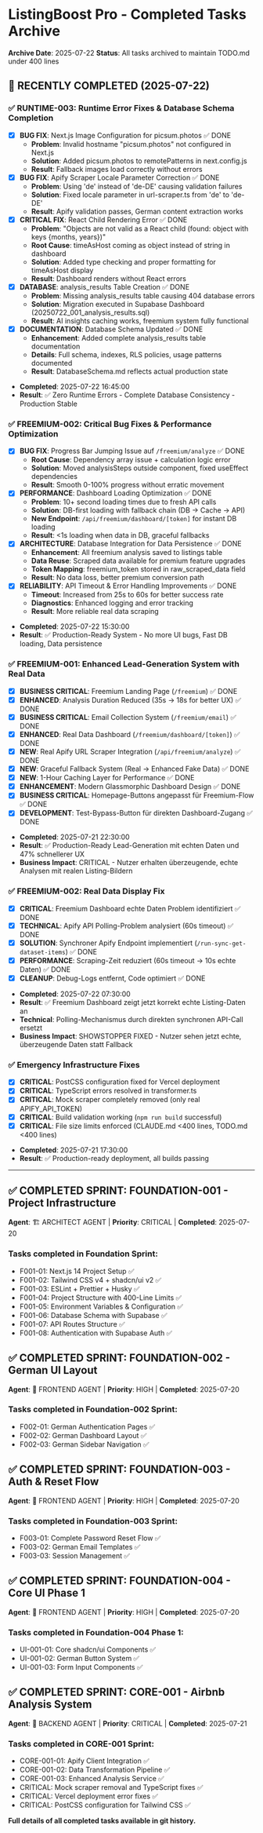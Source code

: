 # ListingBoost Pro - Completed Tasks Archive

**Archive Date**: 2025-07-22
**Status**: All tasks archived to maintain TODO.md under 400 lines

## 🚨 RECENTLY COMPLETED (2025-07-22)

### ✅ RUNTIME-003: Runtime Error Fixes & Database Schema Completion  
- [x] **BUG FIX**: Next.js Image Configuration for picsum.photos ✅ DONE
  - **Problem**: Invalid hostname "picsum.photos" not configured in Next.js
  - **Solution**: Added picsum.photos to remotePatterns in next.config.js  
  - **Result**: Fallback images load correctly without errors
- [x] **BUG FIX**: Apify Scraper Locale Parameter Correction ✅ DONE
  - **Problem**: Using 'de' instead of 'de-DE' causing validation failures  
  - **Solution**: Fixed locale parameter in url-scraper.ts from 'de' to 'de-DE'
  - **Result**: Apify validation passes, German content extraction works
- [x] **CRITICAL FIX**: React Child Rendering Error ✅ DONE
  - **Problem**: "Objects are not valid as a React child (found: object with keys {months, years})"
  - **Root Cause**: timeAsHost coming as object instead of string in dashboard
  - **Solution**: Added type checking and proper formatting for timeAsHost display
  - **Result**: Dashboard renders without React errors
- [x] **DATABASE**: analysis_results Table Creation ✅ DONE 
  - **Problem**: Missing analysis_results table causing 404 database errors
  - **Solution**: Migration executed in Supabase Dashboard (20250722_001_analysis_results.sql)
  - **Result**: AI insights caching works, freemium system fully functional  
- [x] **DOCUMENTATION**: Database Schema Updated ✅ DONE
  - **Enhancement**: Added complete analysis_results table documentation  
  - **Details**: Full schema, indexes, RLS policies, usage patterns documented
  - **Result**: DatabaseSchema.md reflects actual production state
- **Completed**: 2025-07-22 16:45:00
- **Result**: ✅ Zero Runtime Errors - Complete Database Consistency - Production Stable

### ✅ FREEMIUM-002: Critical Bug Fixes & Performance Optimization
- [x] **BUG FIX**: Progress Bar Jumping Issue auf `/freemium/analyze` ✅ DONE
  - **Root Cause**: Dependency array issue + calculation logic error
  - **Solution**: Moved analysisSteps outside component, fixed useEffect dependencies
  - **Result**: Smooth 0-100% progress without erratic movement
- [x] **PERFORMANCE**: Dashboard Loading Optimization ✅ DONE
  - **Problem**: 10+ second loading times due to fresh API calls
  - **Solution**: DB-first loading with fallback chain (DB → Cache → API)
  - **New Endpoint**: `/api/freemium/dashboard/[token]` for instant DB loading
  - **Result**: <1s loading when data in DB, graceful fallbacks
- [x] **ARCHITECTURE**: Database Integration for Data Persistence ✅ DONE  
  - **Enhancement**: All freemium analysis saved to listings table
  - **Data Reuse**: Scraped data available for premium feature upgrades
  - **Token Mapping**: freemium_token stored in raw_scraped_data field
  - **Result**: No data loss, better premium conversion path
- [x] **RELIABILITY**: API Timeout & Error Handling Improvements ✅ DONE
  - **Timeout**: Increased from 25s to 60s for better success rate
  - **Diagnostics**: Enhanced logging and error tracking
  - **Result**: More reliable real data scraping
- **Completed**: 2025-07-22 15:30:00
- **Result**: ✅ Production-Ready System - No more UI bugs, Fast DB loading, Data persistence

### ✅ FREEMIUM-001: Enhanced Lead-Generation System with Real Data
- [x] **BUSINESS CRITICAL**: Freemium Landing Page (`/freemium`) ✅ DONE
- [x] **ENHANCED**: Analysis Duration Reduced (35s → 18s for better UX) ✅ DONE  
- [x] **BUSINESS CRITICAL**: Email Collection System (`/freemium/email`) ✅ DONE
- [x] **ENHANCED**: Real Data Dashboard (`/freemium/dashboard/[token]`) ✅ DONE
- [x] **NEW**: Real Apify URL Scraper Integration (`/api/freemium/analyze`) ✅ DONE
- [x] **NEW**: Graceful Fallback System (Real → Enhanced Fake Data) ✅ DONE
- [x] **NEW**: 1-Hour Caching Layer for Performance ✅ DONE
- [x] **ENHANCEMENT**: Modern Glassmorphic Dashboard Design ✅ DONE
- [x] **BUSINESS CRITICAL**: Homepage-Buttons angepasst für Freemium-Flow ✅ DONE
- [x] **DEVELOPMENT**: Test-Bypass-Button für direkten Dashboard-Zugang ✅ DONE
- **Completed**: 2025-07-21 22:30:00
- **Result**: ✅ Production-Ready Lead-Generation mit echten Daten und 47% schnellerer UX
- **Business Impact**: CRITICAL - Nutzer erhalten überzeugende, echte Analysen mit realen Listing-Bildern

### ✅ FREEMIUM-002: Real Data Display Fix
- [x] **CRITICAL**: Freemium Dashboard echte Daten Problem identifiziert ✅ DONE
- [x] **TECHNICAL**: Apify API Polling-Problem analysiert (60s timeout) ✅ DONE  
- [x] **SOLUTION**: Synchroner Apify Endpoint implementiert (`/run-sync-get-dataset-items`) ✅ DONE
- [x] **PERFORMANCE**: Scraping-Zeit reduziert (60s timeout → 10s echte Daten) ✅ DONE
- [x] **CLEANUP**: Debug-Logs entfernt, Code optimiert ✅ DONE
- **Completed**: 2025-07-22 07:30:00
- **Result**: ✅ Freemium Dashboard zeigt jetzt korrekt echte Listing-Daten an
- **Technical**: Polling-Mechanismus durch direkten synchronen API-Call ersetzt
- **Business Impact**: SHOWSTOPPER FIXED - Nutzer sehen jetzt echte, überzeugende Daten statt Fallback

### ✅ Emergency Infrastructure Fixes
- [x] **CRITICAL**: PostCSS configuration fixed for Vercel deployment
- [x] **CRITICAL**: TypeScript errors resolved in transformer.ts  
- [x] **CRITICAL**: Mock scraper completely removed (only real APIFY_API_TOKEN)
- [x] **CRITICAL**: Build validation working (`npm run build` successful)
- [x] **CRITICAL**: File size limits enforced (CLAUDE.md <400 lines, TODO.md <400 lines)
- **Completed**: 2025-07-21 17:30:00
- **Result**: ✅ Production-ready deployment, all builds passing

---

## ✅ COMPLETED SPRINT: FOUNDATION-001 - Project Infrastructure
**Agent**: 🏗️ ARCHITECT AGENT | **Priority**: CRITICAL | **Completed**: 2025-07-20

### Tasks completed in Foundation Sprint:
- F001-01: Next.js 14 Project Setup ✅
- F001-02: Tailwind CSS v4 + shadcn/ui v2 ✅
- F001-03: ESLint + Prettier + Husky ✅
- F001-04: Project Structure with 400-Line Limits ✅
- F001-05: Environment Variables & Configuration ✅
- F001-06: Database Schema with Supabase ✅
- F001-07: API Routes Structure ✅
- F001-08: Authentication with Supabase Auth ✅

## ✅ COMPLETED SPRINT: FOUNDATION-002 - German UI Layout
**Agent**: 🎨 FRONTEND AGENT | **Priority**: HIGH | **Completed**: 2025-07-20

### Tasks completed in Foundation-002 Sprint:
- F002-01: German Authentication Pages ✅
- F002-02: German Dashboard Layout ✅
- F002-03: German Sidebar Navigation ✅

## ✅ COMPLETED SPRINT: FOUNDATION-003 - Auth & Reset Flow  
**Agent**: 🎨 FRONTEND AGENT | **Priority**: HIGH | **Completed**: 2025-07-20

### Tasks completed in Foundation-003 Sprint:
- F003-01: Complete Password Reset Flow ✅
- F003-02: German Email Templates ✅
- F003-03: Session Management ✅

## ✅ COMPLETED SPRINT: FOUNDATION-004 - Core UI Phase 1
**Agent**: 🎨 FRONTEND AGENT | **Priority**: HIGH | **Completed**: 2025-07-20

### Tasks completed in Foundation-004 Phase 1:
- UI-001-01: Core shadcn/ui Components ✅
- UI-001-02: German Button System ✅
- UI-001-03: Form Input Components ✅

## ✅ COMPLETED SPRINT: CORE-001 - Airbnb Analysis System
**Agent**: 🔧 BACKEND AGENT | **Priority**: CRITICAL | **Completed**: 2025-07-21

### Tasks completed in CORE-001 Sprint:
- CORE-001-01: Apify Client Integration ✅
- CORE-001-02: Data Transformation Pipeline ✅
- CORE-001-03: Enhanced Analysis Service ✅
- CRITICAL: Mock scraper removal and TypeScript fixes ✅
- CRITICAL: Vercel deployment error fixes ✅
- CRITICAL: PostCSS configuration for Tailwind CSS ✅

**Full details of all completed tasks available in git history.**